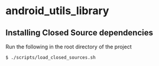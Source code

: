 android_utils_library
=====================

Installing Closed Source dependencies
--------------------------------------

Run the following in the root directory of the project


``
$ ./scripts/load_closed_sources.sh
``
